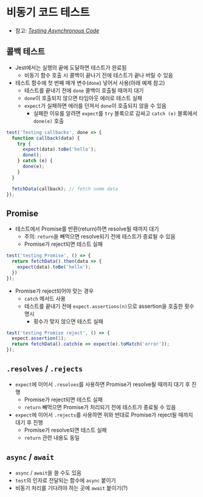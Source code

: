 # 비동기 코드 테스트

- 참고: [*Testing Asynchronous Code*](https://jestjs.io/docs/en/asynchronous)

## 콜백 테스트

- Jest에서는 실행의 끝에 도달하면 테스트가 완료됨
  - 비동기 함수 호출 시 콜백이 끝나기 전에 테스트가 끝나 버릴 수 있음
- 테스트 함수에 첫 번째 매개 변수(`done`) 넣어서 사용(아래 예제 참고)
  - 테스트를 끝내기 전에 `done` 콜백이 호출될 때까지 대기
  - `done`이 호출되지 않으면 타임아웃 에러로 테스트 실패
  - `expect`가 실패하면 에러를 던져서 `done`이 호출되지 않을 수 있음
    - 실패한 이유를 알려면 `expect`를 `try` 블록으로 감싸고 `catch (e)` 블록에서 `done(e)` 호출

```javascript
test('Testing callbacks', done => {
  function callback(data) {
    try {
      expect(data).toBe('hello');
      done();
    } catch (e) {
      done(e);
    }
  }

  fetchData(callback); // fetch some data
});
```

## Promise

- 테스트에서 Promise를 반환(return)하면 resolve될 때까지 대기
  - 주의: `return`을 빼먹으면 resolve되기 전에 테스트가 종료될 수 있음
  - Promise가 reject되면 테스트 실패

```javascript
test('testing Promise', () => {
  return fetchData().then(data => {
    expect(data).toBe('hello');
  })
});
```

- Promise가 reject되어야 맞는 경우
  - `catch` 메서드 사용
  - 테스트를 끝내기 전에 `expect.assertions(n)`으로 assertion을 호출한 횟수 명시
    - 횟수가 맞지 않으면 테스트 실패

```javascript
test('testing Promise reject', () => {
  expect.assertion(1);
  return fetchData().catch(e => expect(e).toMatch('error'));
});
```

## `.resolves` / `.rejects`

- `expect`에 이어서 `.resolves`를 사용하면 Promise가 resolve될 때까지 대기 후 진행
  - Promise가 reject되면 테스트 실패
  - `return` 빼먹으면 Promise가 처리되기 전에 테스트가 종료될 수 있음
- `expect`에 이어서 `.rejects`를 사용하면 위와 반대로 Promise가 reject될 때까지 대기 후 진행
  - Promise가 resolve되면 테스트 실패
  - `return` 관련 내용도 동일

## `async` / `await`

- `async` / `await`을 쓸 수도 있음
- `test`의 인자로 전달되는 함수에 `async` 붙이기
- 비동기 처리를 기다려야 하는 곳에 `await` 붙이기(?)
